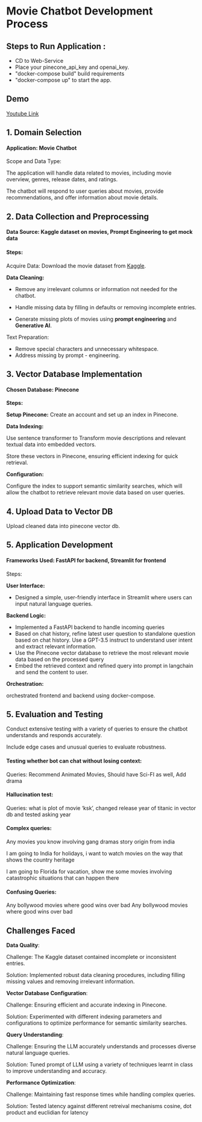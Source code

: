 # Movie Chatbot Development Process

## Steps to Run Application :

- CD to Web-Service
- Place your pinecone_api_key and openai_key.
- "docker-compose build" build requirements
- "docker-compose up" to start the app.

## Demo

[Youtube Link](https://www.youtube.com/watch?v=G9KNT74KJXU)

## 1. Domain Selection

#### Application: Movie Chatbot

Scope and Data Type:

The application will handle data related to movies, including movie overview, genres, release dates, and ratings.

The chatbot will respond to user queries about movies, provide recommendations, and offer information about movie details.

## 2. Data Collection and Preprocessing
#### Data Source: Kaggle dataset on movies, Prompt Engineering to get mock data
#### Steps:

Acquire Data: Download the movie dataset from [Kaggle](https://www.kaggle.com/datasets/rounakbanik/the-movies-dataset/data?select=movies_metadata.csv).

**Data Cleaning:**

- Remove any irrelevant columns or information not needed for the chatbot.

- Handle missing data by filling in defaults or removing incomplete entries.

- Generate missing plots of movies using **prompt engineering** and **Generative AI**. 

Text Preparation:
- Remove special characters and unnecessary whitespace.
- Address missing by prompt - engineering.

## 3. Vector Database Implementation
#### Chosen Database: Pinecone

**Steps:**

**Setup Pinecone:**
Create an account and set up an index in Pinecone.

**Data Indexing:**

Use sentence transformer to Transform movie descriptions and relevant textual data into embedded vectors.

Store these vectors in Pinecone, ensuring efficient indexing for quick retrieval.

**Configuration:**

Configure the index to support semantic similarity searches, which will allow the chatbot to retrieve relevant movie data based on user queries.

## 4. Upload Data to Vector DB
Upload cleaned data into pinecone vector db. 

## 5. Application Development
#### Frameworks Used: FastAPI for backend, Streamlit for frontend
Steps:

**User Interface:**
- Designed a simple, user-friendly interface in Streamlit where users can input natural language queries.

**Backend Logic:**
- Implemented a FastAPI backend to handle incoming queries
- Based on chat history, refine latest user question to standalone question based on chat history. Use a GPT-3.5 instruct to understand user intent and extract relevant information.
- Use the Pinecone vector database to retrieve the most relevant movie data based on the processed query
- Embed the retrieved context and refined query into prompt in langchain and send the content to user. 

**Orchestration:** 

orchestrated frontend and backend using docker-compose.
## 5. Evaluation and Testing

Conduct extensive testing with a variety of queries to ensure the chatbot understands and responds accurately.

Include edge cases and unusual queries to evaluate robustness.

#### Testing whether bot can chat without losing context:

Queries:  Recommend Animated Movies, Should have Sci-FI as well, Add drama 

#### Hallucination test:

Queries: what is plot of movie ‘ksk’, changed release year of titanic in vector db and tested asking year

#### Complex queries:

Any movies you know involving gang dramas story origin from india

I am going to India for holidays, i want to watch movies on the way that shows the country heritage

I am going to Florida for vacation, show me some movies involving catastrophic situations that can happen there

#### Confusing Queries:

Any bollywood movies where good wins over bad
Any bollywood movies where good wins over bad


## Challenges Faced

**Data Quality**:

Challenge: The Kaggle dataset contained incomplete or inconsistent entries. 

Solution: Implemented robust data cleaning procedures, including filling missing values and removing irrelevant information.

**Vector Database Configuration**:

Challenge: Ensuring efficient and accurate indexing in Pinecone. 

Solution: Experimented with different indexing parameters and configurations to optimize performance for semantic similarity searches.

**Query Understanding**:

Challenge: Ensuring the LLM accurately understands and processes diverse natural language queries. 

Solution: Tuned prompt of LLM using a variety of techniques learnt in class to improve understanding and accuracy.

**Performance Optimization**:

Challenge: Maintaining fast response times while handling complex queries. 

Solution: Tested latency against different retreival mechanisms cosine, dot product and euclidian for latency
